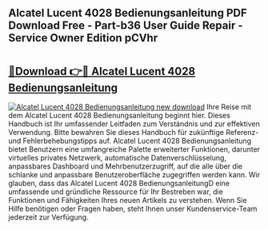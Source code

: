 ## Alcatel Lucent 4028 Bedienungsanleitung PDF Download Free - Part-b36 User Guide Repair - Service Owner Edition pCVhr

# <h2><a href="http://df5utz.blite.top/?on=Alcatel+Lucent+4028+Bedienungsanleitung">🔗Download 👉🔴 Alcatel Lucent 4028 Bedienungsanleitung</a></h2>

[![Alcatel Lucent 4028 Bedienungsanleitung new download](https://i.imgur.com/lujVjoI.png)](http://df5utz.blite.top/?on=Alcatel+Lucent+4028+Bedienungsanleitung)
Ihre Reise mit dem Alcatel Lucent 4028 Bedienungsanleitung beginnt hier. Dieses Handbuch ist Ihr umfassender Leitfaden zum Verständnis und zur effektiven Verwendung. Bitte bewahren Sie dieses Handbuch für zukünftige Referenz- und Fehlerbehebungstipps auf. Alcatel Lucent 4028 Bedienungsanleitung bietet Benutzern eine umfangreiche Palette erweiterter Funktionen, darunter virtuelles privates Netzwerk, automatische Datenverschlüsselung, anpassbares Dashboard und Mehrbenutzerzugriff, auf die alle über die schlanke und anpassbare Benutzeroberfläche zugegriffen werden kann. Wir glauben, dass das Alcatel Lucent 4028 BedienungsanleitungD eine umfassende und gründliche Ressource für Ihr Bestreben war, die Funktionen und Fähigkeiten Ihres neuen Artikels zu verstehen. Wenn Sie Hilfe benötigen oder Fragen haben, steht Ihnen unser Kundenservice-Team jederzeit zur Verfügung.
